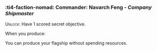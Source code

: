 ### :ti4-faction-nomad: **Commander**: Navarch Feng - _Company Shipmaster_

<span style="font-variant:small-caps;">Unlock</span>: Have 1 scored secret objective.

When you produce:

You can produce your flagship without spending resources.
